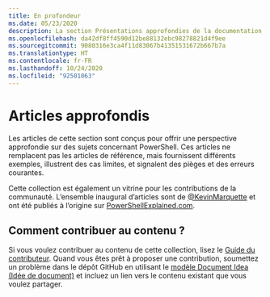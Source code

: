 ```yaml
---
title: En profondeur
ms.date: 05/23/2020
description: La section Présentations approfondies de la documentation contient des articles qui fournissent plus de détails et d’exemples que la documentation de référence sur l’applet de commande.
ms.openlocfilehash: da42df8ff4590d12be88132ebc98278821d4f9ee
ms.sourcegitcommit: 9080316e3ca4f11d83067b41351531672b667b7a
ms.translationtype: HT
ms.contentlocale: fr-FR
ms.lasthandoff: 10/24/2020
ms.locfileid: "92501063"
---
```

# <a name="deep-dive-articles"></a>Articles approfondis

Les articles de cette section sont conçus pour offrir une perspective approfondie sur des sujets concernant PowerShell. Ces articles ne remplacent pas les articles de référence, mais fournissent différents exemples, illustrent des cas limites, et signalent des pièges et des erreurs courantes.

Cette collection est également un vitrine pour les contributions de la communauté. L’ensemble inaugural d’articles sont de [@KevinMarquette][] et ont été publiés à l’origine sur [PowerShellExplained.com][].

## <a name="how-to-contribute-content"></a>Comment contribuer au contenu ?

Si vous voulez contribuer au contenu de cette collection, lisez le [Guide du contributeur][]. Quand vous êtes prêt à proposer une contribution, soumettez un problème dans le dépôt GitHub en utilisant le [modèle Document Idea (Idée de document)][] et incluez un lien vers le contenu existant que vous voulez partager.

<!-- link references -->
[powershellexplained.com]: https://powershellexplained.com/
[@KevinMarquette]: https://twitter.com/KevinMarquette
[Guide du contributeur]: https://aka.ms/PSDocsContributor
[Modèle Document Idea (Idée de document)]: https://github.com/MicrosoftDocs/PowerShell-Docs/issues/new?assignees=&labels=doc-idea&template=New_Document_Request.md&title=Community+contribution
